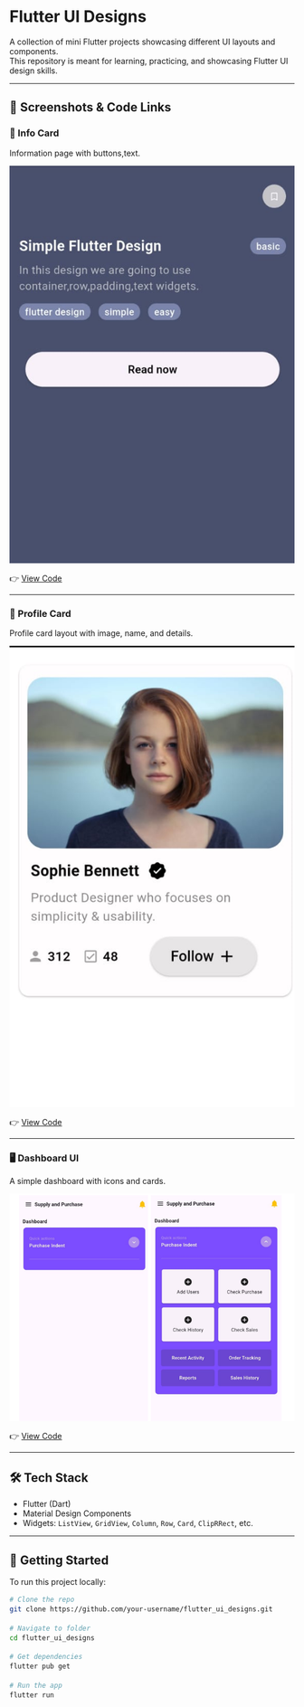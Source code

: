 # Flutter UI Designs

A collection of mini Flutter projects showcasing different UI layouts and components.  
This repository is meant for learning, practicing, and showcasing Flutter UI design skills.  

---

## 📸 Screenshots & Code Links

### 🔑 Info Card
Information page with buttons,text.

![Info Card Screenshot](screenshots/info_card.png)

👉 [View Code](lib/screens/info_card.dart)

---

### 👤 Profile Card
Profile card layout with image, name, and details.

![Profile Card Screenshot](screenshots/profile_card.png)

👉 [View Code](lib/screens/profile_card.dart)

---

### 🖥️ Dashboard UI
A simple dashboard with icons and cards.

![Dashboard Screenshot](screenshots/dashboard.png)

👉 [View Code](lib/screens/dash_board.dart)

---

## 🛠 Tech Stack
- Flutter (Dart)  
- Material Design Components  
- Widgets: `ListView`, `GridView`, `Column`, `Row`, `Card`, `ClipRRect`, etc.  

---

## 🚀 Getting Started
To run this project locally:  

```bash
# Clone the repo
git clone https://github.com/your-username/flutter_ui_designs.git

# Navigate to folder
cd flutter_ui_designs

# Get dependencies
flutter pub get

# Run the app
flutter run

